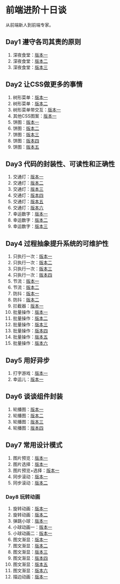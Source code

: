 # 前端进阶十日谈

从前端新人到前端专家。

## Day1 遵守各司其责的原则

1. 深夜食堂：[版本一](day01/index-v1.html)
1. 深夜食堂：[版本二](day01/index-v2.html)
1. 深夜食堂：[版本三](day01/index-v3.html)

## Day2 让CSS做更多的事情

1. 树形菜单：[版本一](day02/index1-v1.html)
1. 树形菜单：[版本二](day02/index1-v2.html)
1. 树形菜单带交互：[版本一](day02/index1-v3.html)
1. 其他CSS图案：[版本一](day02/index1-ex.html)
1. 饼图：[版本一](day02/index2-v1.html)
1. 饼图：[版本二](day02/index2-v2.html)
1. 饼图：[版本三](day02/index2-v3.html)
1. 饼图：[版本四](day02/index2-v4.html)
1. 饼图：[版本五](day02/index2-v5.html)

## Day3 代码的封装性、可读性和正确性

1. 交通灯：[版本一](day03/index1-v1.html)
1. 交通灯：[版本二](day03/index1-v2.html)
1. 交通灯：[版本三](day03/index1-v3.html)
1. 交通灯：[版本四](day03/index1-v4.html)
1. 交通灯：[版本五](day03/index1-v5.html)
1. 交通灯：[版本六](day03/index1-v6.html)
1. 幸运数字：[版本一](day03/index2-v1.html)
1. 幸运数字：[版本二](day03/index2-v2.html)
1. 幸运数字：[版本三](day03/index2-v3.html)

## Day4 过程抽象提升系统的可维护性

1. 只执行一次：[版本一](day04/index1-v1.html)
1. 只执行一次：[版本二](day04/index1-v2.html)
1. 只执行一次：[版本三](day04/index1-v3.html)
1. 只执行一次：[版本四](day04/index1-v4.html)
1. 节流：[版本一](day04/index2-v1.html)
1. 节流：[版本二](day04/index2-v2.html)
1. 防抖：[版本一](day04/index3-v1.html)
1. 防抖：[版本二](day04/index3-v2.html)
1. 拦截器：[版本一](day04/index3-v1.html)
1. 批量操作：[版本一](day04/index3-v1.html)
1. 批量操作：[版本二](day04/index3-v2.html)
1. 批量操作：[版本三](day04/index3-v3.html)
1. 批量操作：[版本四](day04/index3-v4.html)
1. 批量操作：[版本五](day04/index3-v5.html)
1. 批量操作：[版本六](day04/index3-v6.html)

## Day5 用好异步

1. 打字游戏：[版本一](day05/index1.html)
1. 幸运儿：[版本一](day05/index2.html)

## Day6 谈谈组件封装

1. 轮播图：[版本一](day06/index1.html)
1. 轮播图：[版本二](day06/index2.html)
1. 轮播图：[版本三](day06/index3.html)
1. 轮播图：[版本四](day06/index4.html)

## Day7 常用设计模式

1. 图片预览：[版本一](day07/index1.html)
1. 图片选择：[版本一](day07/index2.html)
1. 图片预览+选择：[版本一](day07/index3.html)
1. 同步滚动：[版本一](day07/index4-v1.html)
1. 同步滚动：[版本二](day07/index4-v2.html)

### Day8 玩转动画

1. 旋转动画：[版本一](day08/index1-v1.html)
1. 旋转动画：[版本二](day08/index1-v2.html)
1. 弹跳小球：[版本一](day08/index2-v1.html)
1. 小球动画一：[版本一](day08/index2-ex.html)
1. 小球动画二：[版本一](day08/index2-ex2.html)
1. 图文渐显：[版本一](day08/index3-v1.html)
1. 图文渐显：[版本二](day08/index3-v1.html)
1. 图文渐显：[版本三](day08/index3-v1.html)
1. 图文渐显：[版本四](day08/index3-v1.html)
1. 图文渐显：[版本五](day08/index3-v1.html)
1. 图文渐显：[版本六](day08/index3-v1.html)
1. 描边动画：[版本一](day08/index4.html)